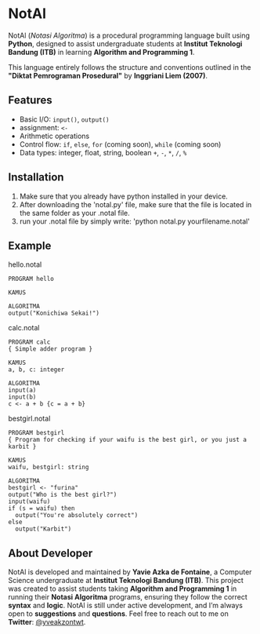 # NotAl
NotAl (*Notasi Algoritma*) is a procedural programming language built using **Python**, designed to assist undergraduate students at **Institut Teknologi Bandung (ITB)** in learning **Algorithm and Programming 1**. 

This language entirely follows the structure and conventions outlined in the **"Diktat Pemrograman Prosedural"** by **Inggriani Liem (2007)**.

## Features
- Basic I/O: `input()`, `output()`
- assignment: `<-`
- Arithmetic operations
- Control flow: `if`, `else`, `for` (coming soon), `while` (coming soon) 
- Data types: integer, float, string, boolean `+`, `-`, `*`, `/`, `%`
## Installation
1. Make sure that you already have python installed in your device.
2. After downloading the 'notal.py' file, make sure that the file is located in the same folder as your .notal file.
3. run your .notal file by simply write:
   'python notal.py yourfilename.notal'

## Example
hello.notal
```notal
PROGRAM hello

KAMUS

ALGORITMA
output("Konichiwa Sekai!")
```
calc.notal
```notal
PROGRAM calc
{ Simple adder program }

KAMUS
a, b, c: integer

ALGORITMA
input(a)
input(b)
c <- a + b {c = a + b}
```
bestgirl.notal
```notal
PROGRAM bestgirl
{ Program for checking if your waifu is the best girl, or you just a karbit }

KAMUS
waifu, bestgirl: string

ALGORITMA
bestgirl <- "furina"
output("Who is the best girl?")
input(waifu)
if (s = waifu) then
  output("You're absolutely correct")
else
  output("Karbit")
```

## About Developer
NotAl is developed and maintained by **Yavie Azka de Fontaine**, a Computer Science undergraduate at **Institut Teknologi Bandung (ITB)**. This project was created to assist students taking **Algorithm and Programming 1** in running their **Notasi Algoritma** programs, ensuring they follow the correct **syntax** and **logic**. NotAl is still under active development, and I’m always open to **suggestions** and **questions**. Feel free to reach out to me on **Twitter**: [@yveakzontwt](https://twitter.com/yveakzontwt).

